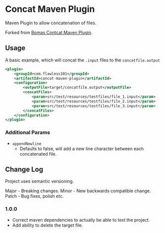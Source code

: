 # Concat Maven Plugin

Maven Plugin to allow concatenation of files. 

Forked from [Bomas Contcat Maven Plugin](https://github.com/bomas/concat-maven-plugin "https://github.com/bomas/concat-maven-plugin").

## Usage ##

A basic example, which will concat the `.input` files to the `concatfile.output`

```xml
<plugin>
	<groupId>com.flawless101</groupId>
	<artifactId>concat-maven-plugin</artifactId>
	<configuration>
		<outputFile>target/concatfile.output</outputFile>
		<concatFiles>
			<param>src/test/resources/testfiles/file_1.input</param>
			<param>src/test/resources/testfiles/file_2.input</param>
			<param>src/test/resources/testfiles/file_3.input</param>
		</concatFiles>
	</configuration>
</plugin>
```


### Additional Params ###

* `appendNewline`
  * Defaults to false, will add a new line character between each concatenated file.
  

## Change Log ##

Project uses semantic versioning. 

Major - Breaking changes.
Minor - New backwards compatible change.
Patch - Bug fixes, polish etc. 


### 1.0.0 ###

* Correct maven dependencies to actually be able to test the project.
* Add ability to delete the target file.